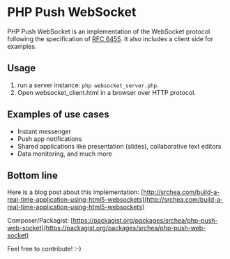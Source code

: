 PHP Push WebSocket
==============

PHP Push WebSocket is an implementation of the WebSocket protocol following the specification of [RFC 6455](https://tools.ietf.org/html/rfc6455). It also includes a client side for examples.

Usage
-----

 1. run a server instance: `php websocket_server.php`.
 2. Open websocket_client.html in a browser over HTTP protocol.

Examples of use cases
--------

 * Instant messenger
 * Push app notifications
 * Shared applications like presentation (slides), collaborative text editors
 * Data monitoring, and much more

Bottom line
---

Here is a blog post about this implementation: [http://srchea.com/build-a-real-time-application-using-html5-websockets](http://srchea.com/build-a-real-time-application-using-html5-websockets)

Composer/Packagist: [https://packagist.org/packages/srchea/php-push-web-socket](https://packagist.org/packages/srchea/php-push-web-socket)

Feel free to contribute! :-)